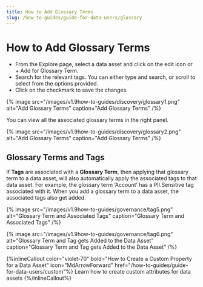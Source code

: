 ```yaml
---
title: How to Add Glossary Terms
slug: /how-to-guides/guide-for-data-users/glossary
---
```


# How to Add Glossary Terms

- From the Explore page, select a data asset and click on the edit icon or + Add for Glossary Term.
- Search for the relevant tags. You can either type and search, or scroll to select from the options provided.
- Click on the checkmark to save the changes.

{% image
src="/images/v1.9how-to-guides/discovery/glossary1.png"
alt="Add Glossary Terms"
caption="Add Glossary Terms"
/%}

You can view all the associated glossary terms in the right panel.

{% image
src="/images/v1.9how-to-guides/discovery/glossary2.png"
alt="Add Glossary Terms"
caption="Add Glossary Terms"
/%}

## Glossary Terms and Tags

If **Tags** are associated with a **Glossary Term**, then applying that glossary term to a data asset, will also automatically apply the associated tags to that data asset. For example, the glossary term ‘Account’ has a PII.Sensitive tag associated with it. When you add a glossary term to a data asset, the associated tags also get added.

{% image
src="/images/v1.9how-to-guides/governance/tag5.png"
alt="Glossary Term and Associated Tags"
caption="Glossary Term and Associated Tags"
/%}

{% image
src="/images/v1.9how-to-guides/governance/tag6.png"
alt="Glossary Term and Tag gets Added to the Data Asset"
caption="Glossary Term and Tag gets Added to the Data Asset"
/%}

{%inlineCallout
  color="violet-70"
  bold="How to Create a Custom Property for a Data Asset"
  icon="MdArrowForward"
  href="/how-to-guides/guide-for-data-users/custom"%}
  Learn how to create custom attributes for data assets
{%/inlineCallout%}